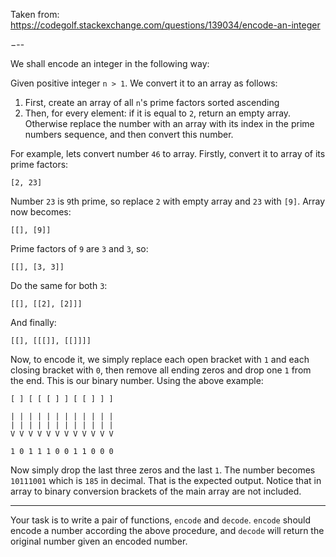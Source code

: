 Taken from: https://codegolf.stackexchange.com/questions/139034/encode-an-integer

−--

We shall encode an integer in the following way:

Given positive integer `n > 1`. We convert it to an array as follows:

1. First, create an array of all `n`'s prime factors sorted ascending
2. Then, for every element: if it is equal to `2`, return an empty array. Otherwise replace the number with an array with its index in the prime numbers sequence, and then convert this number.

For example, lets convert number `46` to array. Firstly, convert it to array of its prime factors:

    [2, 23]

Number `23` is `9`th prime, so replace `2` with empty array and `23` with `[9]`. Array now becomes:

    [[], [9]]

Prime factors of `9` are `3` and `3`, so:

    [[], [3, 3]]

Do the same for both `3`:

    [[], [[2], [2]]]

And finally:

    [[], [[[]], [[]]]]

Now, to encode it, we simply replace each open bracket with `1` and each closing bracket with `0`, then remove all ending zeros and drop one `1` from the end. This is our binary number. Using the above example:

    [ ] [ [ [ ] ] [ [ ] ] ]

    | | | | | | | | | | | |
    | | | | | | | | | | | |
    V V V V V V V V V V V V

    1 0 1 1 1 0 0 1 1 0 0 0

Now simply drop the last three zeros and the last `1`. The number becomes `10111001` which is `185` in decimal. That is the expected output. Notice that in array to binary conversion brackets of the main array are not included.

---

Your task is to write a pair of functions, `encode` and `decode`. `encode` should encode a number according the above procedure, and `decode` will return the original number given an encoded number.
